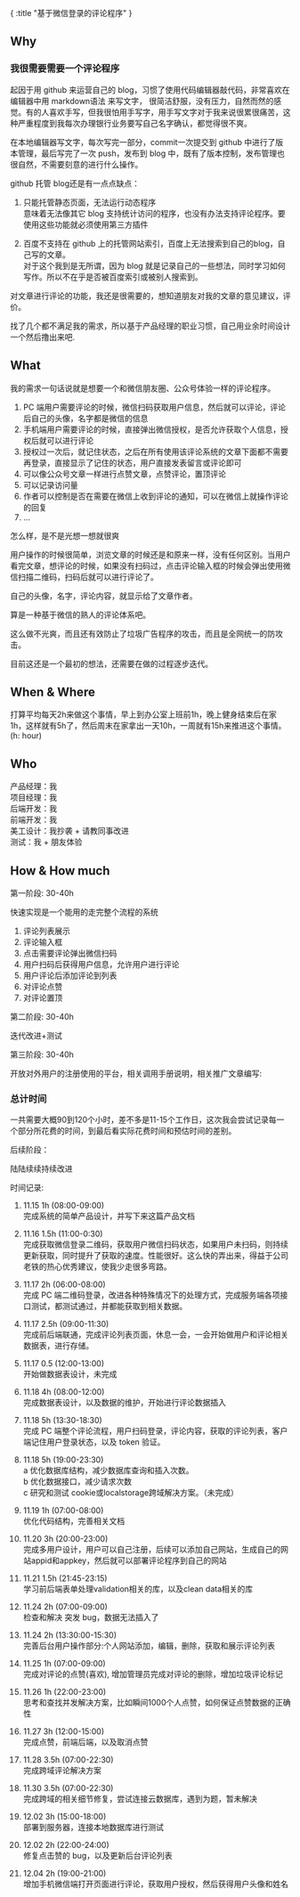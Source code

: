 {
    :title "基于微信登录的评论程序"
}

## Why

### 我很需要需要一个评论程序

起因于用 github 来运营自己的 blog，习惯了使用代码编辑器敲代码，非常喜欢在编辑器中用 markdown语法 来写文字，
很简洁舒服，没有压力，自然而然的感觉。有的人喜欢手写，但我很怕用手写字，用手写文字对于我来说很累很痛苦，这种严重程度到我每次办理银行业务要写自己名字确认，都觉得很不爽。

在本地编辑器写文字，每次写完一部分，commit一次提交到 github 中进行了版本管理，最后写完了一次 push，发布到 blog 中，既有了版本控制，发布管理也很自然，不需要刻意的进行什么操作。

github 托管 blog还是有一点点缺点：

1. 只能托管静态页面，无法运行动态程序<br>
意味着无法像其它 blog 支持统计访问的程序，也没有办法支持评论程序。要使用这些功能就必须使用第三方插件

2. 百度不支持在 github 上的托管网站索引，百度上无法搜索到自己的blog，自己写的文章。<br>
对于这个我到是无所谓，因为 blog 就是记录自己的一些想法，同时学习如何写作。所以不在乎是否被百度索引或被别人搜索到。

对文章进行评论的功能，我还是很需要的，想知道朋友对我的文章的意见建议，评价。

找了几个都不满足我的需求，所以基于产品经理的职业习惯，自己用业余时间设计一个然后撸出来吧.

## What

我的需求一句话说就是想要一个和微信朋友圈、公众号体验一样的评论程序。

1. PC 端用户需要评论的时候，微信扫码获取用户信息，然后就可以评论，评论后自己的头像，名字都是微信的信息
2. 手机端用户需要评论的时候，直接弹出微信授权，是否允许获取个人信息，授权后就可以进行评论
3. 授权过一次后，就记住状态，之后在所有使用该评论系统的文章下面都不需要再登录，直接显示了记住的状态，用户直接发表留言或评论即可
4. 可以像公众号文章一样进行点赞文章，点赞评论，置顶评论
5. 可以记录访问量
6. 作者可以控制是否在需要在微信上收到评论的通知，可以在微信上就操作评论的回复
7. ...

怎么样，是不是光想一想就很爽

用户操作的时候很简单，浏览文章的时候还是和原来一样，没有任何区别。当用户看完文章，想评论的时候，如果没有扫码过，点击评论输入框的时候会弹出使用微信扫描二维码，扫码后就可以进行评论了。

自己的头像，名字，评论内容，就显示给了文章作者。

算是一种基于微信的熟人的评论体系吧。

这么做不光爽，而且还有效防止了垃圾广告程序的攻击，而且是全网统一的防攻击。

目前这还是一个最初的想法，还需要在做的过程逐步迭代。

## When & Where
打算平均每天2h来做这个事情，早上到办公室上班前1h，晚上健身结束后在家1h，这样就有5h了，然后周末在家拿出一天10h，一周就有15h来推进这个事情。(h: hour)

## Who

产品经理：我  
项目经理：我  
后端开发：我  
前端开发：我  
美工设计：我抄袭 + 请教同事改进  
测试：我 + 朋友体验  


## How & How much

第一阶段: 30-40h

快速实现是一个能用的走完整个流程的系统

1. 评论列表展示
2. 评论输入框
3. 点击需要评论弹出微信扫码
4. 用户扫码后获得用户信息，允许用户进行评论
5. 用户评论后添加评论到列表
6. 对评论点赞
7. 对评论置顶

第二阶段: 30-40h

迭代改进+测试

第三阶段: 30-40h

开放对外用户的注册使用的平台，相关调用手册说明，相关推广文章编写: 

### 总计时间

一共需要大概90到120个小时，差不多是11-15个工作日，这次我会尝试记录每一个部分所花费的时间，到最后看实际花费时间和预估时间的差别。

后续阶段：

陆陆续续持续改进


时间记录:  
1. 11.15 1h (08:00-09:00)  <br>
完成系统的简单产品设计，并写下来这篇产品文档

2. 11.16 1.5h (11:00-0:30)  <br>
完成获取微信登录二维码，获取用户微信扫码状态，如果用户未扫码，则持续更新获取，同时提升了获取的速度。性能很好。这么快的弄出来，得益于公司老铁的热心优秀建议，使我少走很多弯路。

3. 11.17 2h (06:00-08:00)  <br>
完成 PC 端二维码登录，改进各种特殊情况下的处理方式，完成服务端各项接口测试，都测试通过，并都能获取到相关数据。

4. 11.17 2.5h (09:00-11:30)  <br>
完成前后端联通，完成评论列表页面，休息一会，一会开始做用户和评论相关数据表，进行存储。

5. 11.17 0.5 (12:00-13:00)  <br>
开始做数据表设计，未完成

6. 11.18 4h (08:00-12:00)  <br>
完成数据表设计，以及数据的维护，开始进行评论数据插入

7. 11.18 5h (13:30-18:30)  <br>
完成 PC 端整个评论流程，用户扫码登录，评论内容，获取的评论列表，客户端记住用户登录状态，以及 token 验证。

8. 11.18 5h (19:00-23:30)  <br>
a 优化数据库结构，减少数据库查询和插入次数。   
b 优化数据接口，减少请求次数   
c 研究和测试 cookie或localstorage跨域解决方案。（未完成）  

9. 11.19 1h (07:00-08:00)  <br>
优化代码结构，完善相关文档

10. 11.20 3h (20:00-23:00)  <br>
完成多用户设计，用户可以自己注册，后续可以添加自己网站，生成自己的网站appid和appkey，然后就可以部署评论程序到自己的网站

11. 11.21 1.5h (21:45-23:15)  <br>
学习前后端表单处理validation相关的库，以及clean data相关的库

12. 11.24 2h (07:00-09:00)  <br>
检查和解决 突发 bug，数据无法插入了

13. 11.24 2h (13:30:00-15:30)  <br>
完善后台用户操作部分:个人网站添加，编辑，删除，获取和展示评论列表

14. 11.25 1h (07:00-09:00) <br>
完成对评论的点赞(喜欢), 增加管理员完成对评论的删除，增加垃圾评论标记

1.  11.26 1h (22:00-23:00) <br>
思考和查找并发解决方案，比如瞬间1000个人点赞，如何保证点赞数据的正确性

16. 11.27 3h (12:00-15:00) <br>
完成点赞，前端后端，以及取消点赞

17. 11.28 3.5h (07:00-22:30) <br>
完成跨域评论解决方案

18. 11.30 3.5h (07:00-22:30) <br>
完成跨域的相关细节修复，尝试连接云数据库，遇到为题，暂未解决

19. 12.02 3h (15:00-18:00) <br>
部署到服务器，连接本地数据库进行测试

20. 12.02 2h (22:00-24:00) <br>
修复点击赞的 bug，以及更新后台评论列表

21. 12.04 2h (19:00-21:00) <br>
增加手机微信端打开页面进行评论，获取用户授权，然后获得用户头像和姓名